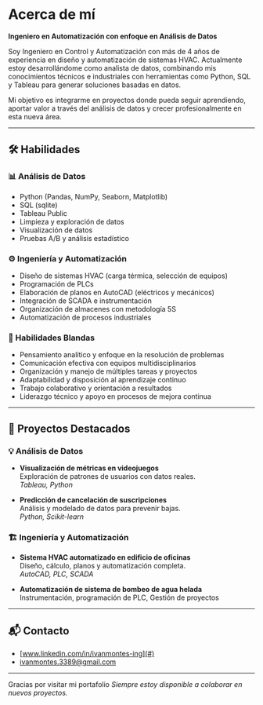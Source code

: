 # Acerca de mí

**Ingeniero en Automatización con enfoque en Análisis de Datos**

Soy Ingeniero en Control y Automatización con más de 4 años de experiencia en diseño y automatización de sistemas HVAC. Actualmente estoy desarrollándome como analista de datos, combinando mis conocimientos técnicos e industriales con herramientas como Python, SQL y Tableau para generar soluciones basadas en datos.

Mi objetivo es integrarme en proyectos donde pueda seguir aprendiendo, aportar valor a través del análisis de datos y crecer profesionalmente en esta nueva área.

---

## 🛠 Habilidades

### 📊 Análisis de Datos  
- Python (Pandas, NumPy, Seaborn, Matplotlib)  
- SQL (sqlite)  
- Tableau Public  
- Limpieza y exploración de datos  
- Visualización de datos  
- Pruebas A/B y análisis estadístico    

### ⚙️ Ingeniería y Automatización  
- Diseño de sistemas HVAC (carga térmica, selección de equipos)  
- Programación de PLCs  
- Elaboración de planos en AutoCAD (eléctricos y mecánicos)  
- Integración de SCADA e instrumentación  
- Organización de almacenes con metodología 5S  
- Automatización de procesos industriales

### 🤝 Habilidades Blandas  
- Pensamiento analítico y enfoque en la resolución de problemas  
- Comunicación efectiva con equipos multidisciplinarios  
- Organización y manejo de múltiples tareas y proyectos  
- Adaptabilidad y disposición al aprendizaje continuo  
- Trabajo colaborativo y orientación a resultados  
- Liderazgo técnico y apoyo en procesos de mejora continua  

---

## 📁 Proyectos Destacados

### 💡 Análisis de Datos    

- **Visualización de métricas en videojuegos**  
  Exploración de patrones de usuarios con datos reales.  
  _Tableau, Python_  

- **Predicción de cancelación de suscripciones**  
  Análisis y modelado de datos para prevenir bajas.  
  _Python, Scikit-learn_

### 🏗 Ingeniería y Automatización  
- **Sistema HVAC automatizado en edificio de oficinas**  
  Diseño, cálculo, planos y automatización completa.  
  _AutoCAD, PLC, SCADA_  

- **Automatización de sistema de bombeo de agua helada**  
  Instrumentación, programación de PLC, Gestión de proyectos  
  

---
## 📬 Contacto

- [www.linkedin.com/in/ivanmontes-ing](#)
- [ivanmontes.3389@gmail.com](#)
---

Gracias por visitar mi portafolio 
*Siempre estoy disponible a colaborar en nuevos proyectos.*
